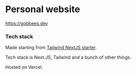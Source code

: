# Personal website

https://gobbees.dev

### Tech stack

Made starting from [Tailwind NextJS starter](https://github.com/timlrx/tailwind-nextjs-starter-blog).

Tech stack is Next.JS, Tailwind and a bunch of other things.

Hosted on Vercel.
